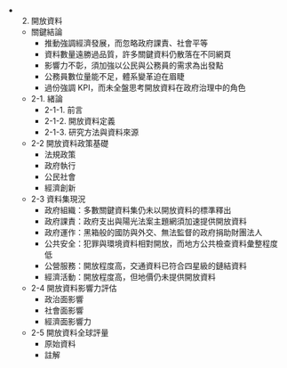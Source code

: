  * 2. 開放資料
   * 關鍵結論
     * 推動強調經濟發展，而忽略政府課責、社會平等
     * 資料數量遠勝過品質，許多關鍵資料仍散落在不同網頁
     * 影響力不彰，須加強以公民與公務員的需求為出發點
     * 公務員數位量能不足，體系變革迫在眉睫
     * 過份強調 KPI，而未全盤思考開放資料在政府治理中的角色
   * 2-1. 緒論
     * 2-1-1. 前言
     * 2-1-2. 開放資料定義
     * 2-1-3. 研究方法與資料來源
   * 2-2 開放資料政策基礎
     * 法規政策
     * 政府執行
     * 公民社會
     * 經濟創新
   * 2-3 資料集現況
     * 政府組織：多數關鍵資料集仍未以開放資料的標準釋出
     * 政府課責：政府支出與陽光法案主題網須加速提供開放資料
     * 政府運作：黑箱般的國防與外交、無法監督的政府捐助財團法人
     * 公共安全：犯罪與環境資料相對開放，而地方公共檢查資料彙整程度低
     * 公營服務：開放程度高，交通資料已符合四星級的鏈結資料
     * 經濟活動：開放程度高，但地價仍未提供開放資料
   * 2-4 開放資料影響力評估
     * 政治面影響
     * 社會面影響
     * 經濟面影響力
   * 2-5 開放資料全球評量
     * 原始資料
     * 註解